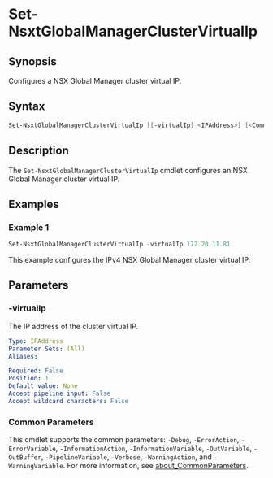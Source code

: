 # Set-NsxtGlobalManagerClusterVirtualIp

## Synopsis

Configures a NSX Global Manager cluster virtual IP.

## Syntax

```powershell
Set-NsxtGlobalManagerClusterVirtualIp [[-virtualIp] <IPAddress>] [<CommonParameters>]
```

## Description

The `Set-NsxtGlobalManagerClusterVirtualIp` cmdlet configures an NSX Global Manager cluster virtual IP.

## Examples

### Example 1

```powershell
Set-NsxtGlobalManagerClusterVirtualIp -virtualIp 172.20.11.81
```

This example configures the IPv4 NSX Global Manager cluster virtual IP.

## Parameters

### -virtualIp

The IP address of the cluster virtual IP.

```yaml
Type: IPAddress
Parameter Sets: (All)
Aliases:

Required: False
Position: 1
Default value: None
Accept pipeline input: False
Accept wildcard characters: False
```

### Common Parameters

This cmdlet supports the common parameters: `-Debug`, `-ErrorAction`, `-ErrorVariable`, `-InformationAction`, `-InformationVariable`, `-OutVariable`, `-OutBuffer`, `-PipelineVariable`, `-Verbose`, `-WarningAction`, and `-WarningVariable`. For more information, see [about_CommonParameters](http://go.microsoft.com/fwlink/?LinkID=113216).
